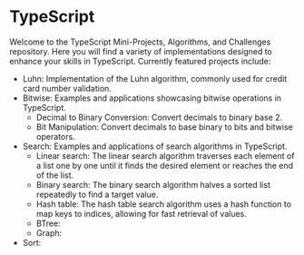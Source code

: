 # TypeScript
Welcome to the TypeScript Mini-Projects, Algorithms, and Challenges repository. Here you will find a variety of implementations designed to enhance your skills in TypeScript. Currently featured projects include:
- Luhn: Implementation of the Luhn algorithm, commonly used for credit card number validation.
- Bitwise: Examples and applications showcasing bitwise operations in TypeScript.
  - Decimal to Binary Conversion: Convert decimals to binary base 2.
  - Bit Manipulation: Convert decimals to base binary to bits and bitwise operators.
- Search: Examples and applications of search algorithms in TypeScript.
  - Linear search: The linear search algorithm traverses each element of a list one by one until it finds the desired element or reaches the end of the list.
  - Binary search: The binary search algorithm halves a sorted list repeatedly to find a target value.
  - Hash table: The hash table search algorithm uses a hash function to map keys to indices, allowing for fast retrieval of values.
  - BTree: 
  - Graph:
- Sort:
